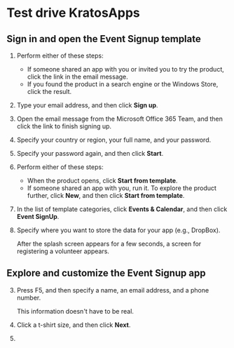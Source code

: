 <properties
	pageTitle="Test drive KratosApps"
	description=""
	services="kratosapps"
	authors="AFTOwen"
 />

# Test drive KratosApps

## Sign in and open the Event Signup template ##
1. Perform either of these steps:
	- If someone shared an app with you or invited you to try the product, click the link in the email message.
	- If you found the product in a search engine or the Windows Store, click the result.
2. Type your email address, and then click **Sign up**.
3. Open the email message from the Microsoft Office 365 Team, and then click the link to finish signing up.
4. Specify your country or region, your full name, and your password.
5. Specify your password again, and then click **Start**.
6. Perform either of these steps:
	- When the product opens, click **Start from template**.
	- If someone shared an app with you, run it. To explore the product further, click **New**, and then click **Start from template**.
2. In the list of template categories, click **Events & Calendar**, and then click **Event SignUp**.
2. Specify where you want to store the data for your app (e.g., DropBox).

	After the splash screen appears for a few seconds, a screen for registering a volunteer appears.

## Explore and customize the Event Signup app ##
3. Press F5, and then specify a name, an email address, and a phone number.

	This information doesn't have to be real.

4. Click a t-shirt size, and then click **Next**.

5. 